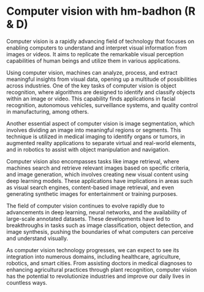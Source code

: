 # Computer vision with hm-badhon (R & D)

Computer vision is a rapidly advancing field of technology that focuses on enabling computers to understand and interpret visual information from images or videos. It aims to replicate the remarkable visual perception capabilities of human beings and utilize them in various applications.

Using computer vision, machines can analyze, process, and extract meaningful insights from visual data, opening up a multitude of possibilities across industries. One of the key tasks of computer vision is object recognition, where algorithms are designed to identify and classify objects within an image or video. This capability finds applications in facial recognition, autonomous vehicles, surveillance systems, and quality control in manufacturing, among others.

Another essential aspect of computer vision is image segmentation, which involves dividing an image into meaningful regions or segments. This technique is utilized in medical imaging to identify organs or tumors, in augmented reality applications to separate virtual and real-world elements, and in robotics to assist with object manipulation and navigation.

Computer vision also encompasses tasks like image retrieval, where machines search and retrieve relevant images based on specific criteria, and image generation, which involves creating new visual content using deep learning models. These applications have implications in areas such as visual search engines, content-based image retrieval, and even generating synthetic images for entertainment or training purposes.

The field of computer vision continues to evolve rapidly due to advancements in deep learning, neural networks, and the availability of large-scale annotated datasets. These developments have led to breakthroughs in tasks such as image classification, object detection, and image synthesis, pushing the boundaries of what computers can perceive and understand visually.

As computer vision technology progresses, we can expect to see its integration into numerous domains, including healthcare, agriculture, robotics, and smart cities. From assisting doctors in medical diagnoses to enhancing agricultural practices through plant recognition, computer vision has the potential to revolutionize industries and improve our daily lives in countless ways.
